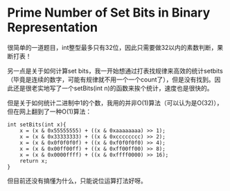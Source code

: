 # Prime Number of Set Bits in Binary Representation

很简单的一道题目，int整型最多只有32位，因此只需要做32以内的素数判断，果断打表！

另一点是关于如何计算set bits，我一开始想通过打表找规律来高效的统计setbits（毕竟是连续的数字，可能有规律就不用一个一个count了），但是没有找到。因此还是很老实地写了一个setBits(int n)的函数来挨个统计，速度也是很快的。

但是关于如何统计二进制中1的个数，我用的并非O(1)算法（可以认为是O(32)），但在网上翻到了一种O(1)算法：

```
int setBits(int x){  
    x = (x & 0x55555555) + ((x & 0xaaaaaaaa) >> 1);  
    x = (x & 0x33333333) + ((x & 0xcccccccc) >> 2);  
    x = (x & 0x0f0f0f0f) + ((x & 0xf0f0f0f0) >> 4);  
    x = (x & 0x00ff00ff) + ((x & 0xff00ff00) >> 8);  
    x = (x & 0x0000ffff) + ((x & 0xffff0000) >> 16);  
    return x;  
} 
```
但目前还没有搞懂为什么，只能说位运算打法好呀。
